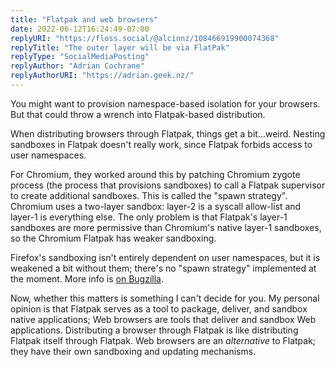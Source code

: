 ```yaml
---
title: "Flatpak and web browsers"
date: 2022-06-12T16:24:49-07:00
replyURI: "https://floss.social/@alcinnz/108466919900074368"
replyTitle: "The outer layer will be via FlatPak"
replyType: "SocialMediaPosting"
replyAuthor: "Adrian Cochrane"
replyAuthorURI: "https://adrian.geek.nz/"
---
```

You might want to provision namespace-based isolation for your browsers. But that could throw a wrench into Flatpak-based distribution.

When distributing browsers through Flatpak, things get a bit...weird. Nesting sandboxes in Flatpak doesn't really work, since Flatpak forbids access to user namespaces.

For Chromium, they worked around this by patching Chromium zygote process (the process that provisions sandboxes) to call a Flatpak supervisor to create additional sandboxes. This is called the "spawn strategy". Chromium uses a two-layer sandbox: layer-2 is a syscall allow-list and layer-1 is everything else. The only problem is that Flatpak's layer-1 sandboxes are more permissive than Chromium's native layer-1 sandboxes, so the Chromium Flatpak has weaker sandboxing.

Firefox's sandboxing isn't entirely dependent on user namespaces, but it is weakened a bit without them; there's no "spawn strategy" implemented at the moment. More info is [on Bugzilla](https://bugzilla.mozilla.org/show_bug.cgi?id=1756236).

Now, whether this matters is something I can't decide for you. My personal opinion is that Flatpak serves as a tool to package, deliver, and sandbox native applications; Web browsers are tools that deliver and sandbox Web applications. Distributing a browser through Flatpak is like distributing Flatpak itself through Flatpak. Web browsers are an _alternative_ to Flatpak; they have their own sandboxing and updating mechanisms.

